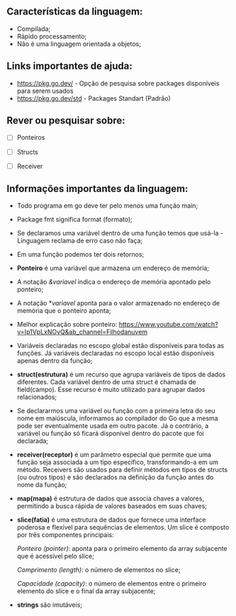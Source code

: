 ## Características da linguagem:
* Compilada;
* Rápido processamento;
* Não é uma linguagem orientada a objetos;

## Links importantes de ajuda:
* https://pkg.go.dev/ - Opção de pesquisa sobre packages disponíveis para serem usados
* https://pkg.go.dev/std - Packages Standart (Padrão)

## Rever ou pesquisar sobre:
- [ ] Ponteiros
- [ ] Structs
- [ ] Receiver



## Informações importantes da linguagem:
* Todo programa em go deve ter pelo menos uma função main;
* Package fmt significa format (formato);
* Se declaramos uma variável dentro de uma função temos que usá-la - Linguagem reclama de erro caso não faça;
* Em uma função podemos ter dois retornos;
* **Ponteiro** é uma variável que armazena um endereço de memória;
* A notação *&variavel* indica o endereço de memória apontado pelo ponteiro;
* A notação **variavel* aponta para o valor armazenado no endereço de memória que o ponteiro aponta;
* Melhor explicação sobre ponteiro: https://www.youtube.com/watch?v=Ip1VpLxNOvQ&ab_channel=Filhodanuvem
* Variáveis declaradas no escopo global estão disponíveis para todas as funções. Já variáveis declaradas no escopo local estão disponíveis apenas dentro da função;
* **struct(estrutura)** é um recurso que agrupa variáveis de tipos de dados diferentes. Cada variável dentro de uma struct é chamada de field(campo). Esse recurso é muito utilizado para agrupar dados relacionados;
* Se declararmos uma variável ou função com a primeira letra do seu nome em maiúscula, informamos ao compilador do Go que a mesma pode ser eventualmente usada em outro pacote. Já o contrário, a variável ou função só ficará disponível dentro do pacote que foi declarada;
* **receiver(receptor)** é um parâmetro especial que permite que uma função seja associada a um tipo específico, transformando-a em um método. Receivers são usados para definir métodos em tipos de structs (ou outros tipos) e são declarados na definição da função antes do nome da função;
* **map(mapa)** é estrutura de dados que associa chaves a valores, permitindo a busca rápida de valores baseados em suas chaves;
* **slice(fatia)** é uma estrutura de dados que fornece uma interface poderosa e flexível para sequências de elementos. Um slice é composto por três componentes principais:
    
    *Ponteiro (pointer)*: aponta para o primeiro elemento da array subjacente que é acessível pelo slice;

    *Comprimento (length)*: o número de elementos no slice;

    *Capacidade (capacity)*: o número de elementos entre o primeiro elemento do slice e o final da array subjacente;
* **strings** são imutáveis;

